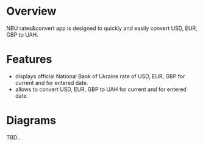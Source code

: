 # Overview
NBU rates&convert app is designed to quickly and easily convert USD, EUR, GBP to UAH.
# Features
- displays official National Bank of Ukraine rate of USD, EUR, GBP for current and for entered date.
- allows to convert USD, EUR, GBP to UAH for current and for entered date.
# Diagrams
TBD...
